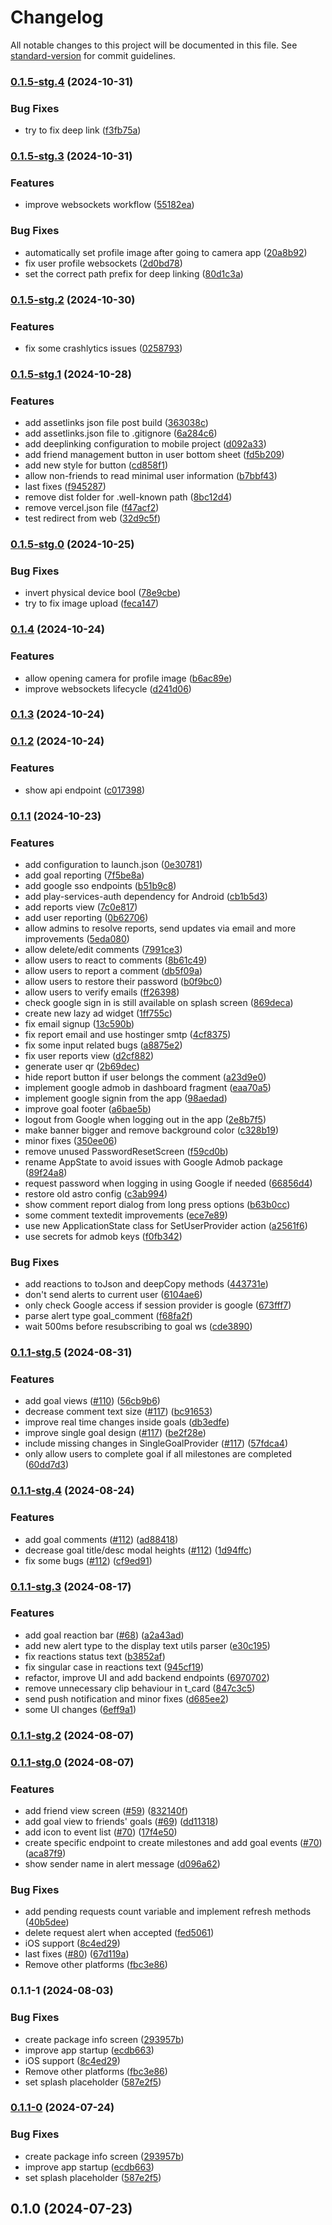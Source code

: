 # Changelog

All notable changes to this project will be documented in this file. See [standard-version](https://github.com/conventional-changelog/standard-version) for commit guidelines.

### [0.1.5-stg.4](https://github.com/nicoovillarr/trgtz/compare/v0.1.5-stg.3...v0.1.5-stg.4) (2024-10-31)


### Bug Fixes

* try to fix deep link ([f3fb75a](https://github.com/nicoovillarr/trgtz/commit/f3fb75aaf7b74af20edfe5e2c5282e0c175629a6))

### [0.1.5-stg.3](https://github.com/nicoovillarr/trgtz/compare/v0.1.5-stg.2...v0.1.5-stg.3) (2024-10-31)


### Features

* improve websockets workflow ([55182ea](https://github.com/nicoovillarr/trgtz/commit/55182ea3586f05317fbe6c26442525dd3e1a9d7f))


### Bug Fixes

* automatically set profile image after going to camera app ([20a8b92](https://github.com/nicoovillarr/trgtz/commit/20a8b9278f1614d755ef856d8a592371bb56dd50))
* fix user profile websockets ([2d0bd78](https://github.com/nicoovillarr/trgtz/commit/2d0bd7855f28132612c1a31bce49904bab2050a2))
* set the correct path prefix for deep linking ([80d1c3a](https://github.com/nicoovillarr/trgtz/commit/80d1c3ac5e7326a0d51ab9466d8797de926f3a82))

### [0.1.5-stg.2](https://github.com/nicoovillarr/trgtz/compare/v0.1.5-stg.1...v0.1.5-stg.2) (2024-10-30)


### Features

* fix some crashlytics issues ([0258793](https://github.com/nicoovillarr/trgtz/commit/0258793349b1f015b3dffa011f0299d054a9fcda))

### [0.1.5-stg.1](https://github.com/nicoovillarr/trgtz/compare/v0.1.5-stg.0...v0.1.5-stg.1) (2024-10-28)


### Features

* add assetlinks json file post build ([363038c](https://github.com/nicoovillarr/trgtz/commit/363038ca594a560ce8d3b1b77081f4d47369e1cf))
* add assetlinks.json file to .gitignore ([6a284c6](https://github.com/nicoovillarr/trgtz/commit/6a284c6e0b755da123ed3643bee315ea1e7927bc))
* add deeplinking configuration to mobile project ([d092a33](https://github.com/nicoovillarr/trgtz/commit/d092a3375fce26d9091bbadc0676cd7bc1ca742e))
* add friend management button in user bottom sheet ([fd5b209](https://github.com/nicoovillarr/trgtz/commit/fd5b2097577ea4a11a6067d3f462bdd20da8442c))
* add new style for button ([cd858f1](https://github.com/nicoovillarr/trgtz/commit/cd858f182d3e2bddba05838a58d21c8101c1cc77))
* allow non-friends to read minimal user information ([b7bbf43](https://github.com/nicoovillarr/trgtz/commit/b7bbf4314ff5a0d3f0b1b5280c8b322ea07f64cf))
* last fixes ([f945287](https://github.com/nicoovillarr/trgtz/commit/f9452872496409db1a2c0d6592e3027d6a9b315e))
* remove dist folder for .well-known path ([8bc12d4](https://github.com/nicoovillarr/trgtz/commit/8bc12d492df7ecc38cbddb530684fd729986331c))
* remove vercel.json file ([f47acf2](https://github.com/nicoovillarr/trgtz/commit/f47acf23c2e4b0e1277727f6effb803795a80d4b))
* test redirect from web ([32d9c5f](https://github.com/nicoovillarr/trgtz/commit/32d9c5f54cfd16d7659e58bf05f8117158a4cce8))

### [0.1.5-stg.0](https://github.com/nicoovillarr/trgtz/compare/v0.1.4...v0.1.5-stg.0) (2024-10-25)


### Bug Fixes

* invert physical device bool ([78e9cbe](https://github.com/nicoovillarr/trgtz/commit/78e9cbeeb19d7a47fb15b1c11209eae27773a348))
* try to fix image upload ([feca147](https://github.com/nicoovillarr/trgtz/commit/feca14768346a6a058592cc9ccc8c221ea9bace7))

### [0.1.4](https://github.com/nicoovillarr/trgtz/compare/v0.1.3...v0.1.4) (2024-10-24)


### Features

* allow opening camera for profile image ([b6ac89e](https://github.com/nicoovillarr/trgtz/commit/b6ac89e0213c833b4fe70e030442ba93f5cd8183))
* improve websockets lifecycle ([d241d06](https://github.com/nicoovillarr/trgtz/commit/d241d06a4ff290f06d1df2afdd7d94d91ff0e9cf))

### [0.1.3](https://github.com/nicoovillarr/trgtz/compare/v0.1.2...v0.1.3) (2024-10-24)

### [0.1.2](https://github.com/nicoovillarr/trgtz/compare/v0.1.1...v0.1.2) (2024-10-24)


### Features

* show api endpoint ([c017398](https://github.com/nicoovillarr/trgtz/commit/c017398dbbe690ac32b957eb4854b32d684721cc))

### [0.1.1](https://github.com/nicoovillarr/trgtz/compare/v0.1.1-stg.5...v0.1.1) (2024-10-23)


### Features

* add configuration to launch.json ([0e30781](https://github.com/nicoovillarr/trgtz/commit/0e30781e7dafaedf2dddb629adfb3c07272c869a))
* add goal reporting ([7f5be8a](https://github.com/nicoovillarr/trgtz/commit/7f5be8a9ce2105f5a82eb4d07f0f75eef9340798))
* add google sso endpoints ([b51b9c8](https://github.com/nicoovillarr/trgtz/commit/b51b9c8485fc66fcae46d10fe0a755d08bdb4a38))
* add play-services-auth dependency for Android ([cb1b5d3](https://github.com/nicoovillarr/trgtz/commit/cb1b5d3bba4c0037f6a7427746f84bf5ebdf2ec2))
* add reports view ([7c0e817](https://github.com/nicoovillarr/trgtz/commit/7c0e817449c42f459574a32904e20424b5695590))
* add user reporting ([0b62706](https://github.com/nicoovillarr/trgtz/commit/0b627064ef777b3bc567b9137e83fac08790a276))
* allow admins to resolve reports, send updates via email and more improvements ([5eda080](https://github.com/nicoovillarr/trgtz/commit/5eda080b776c6bfb11141129d561086366ccfd7c))
* allow delete/edit comments ([7991ce3](https://github.com/nicoovillarr/trgtz/commit/7991ce3f3acc9511fb2f22e13f93a27fa19c0d12))
* allow users to react to comments ([8b61c49](https://github.com/nicoovillarr/trgtz/commit/8b61c4906e14a6943c7f4f5d65c69deeff6ad714))
* allow users to report a comment ([db5f09a](https://github.com/nicoovillarr/trgtz/commit/db5f09a48d3b7f0309beb86e72fb00cb53ca602b))
* allow users to restore their password ([b0f9bc0](https://github.com/nicoovillarr/trgtz/commit/b0f9bc09862cef54280a3ca8726cb6d15df4fd3b))
* allow users to verify emails ([ff26398](https://github.com/nicoovillarr/trgtz/commit/ff263986ec21f9c3f044f5bb03f2b6b88b1f678b))
* check google sign in is still available on splash screen ([869deca](https://github.com/nicoovillarr/trgtz/commit/869deca19ab0f0f76ab3bbff07f508ae802149c2))
* create new lazy ad widget ([1ff755c](https://github.com/nicoovillarr/trgtz/commit/1ff755c1565bbe1d4799b45bf929e71427403c86))
* fix email signup ([13c590b](https://github.com/nicoovillarr/trgtz/commit/13c590b5c04fbbee7d8e8d8b37e2ba960df85c6d))
* fix report email and use hostinger smtp ([4cf8375](https://github.com/nicoovillarr/trgtz/commit/4cf83758531eb8908cd38339aea5f510da144623))
* fix some input related bugs ([a8875e2](https://github.com/nicoovillarr/trgtz/commit/a8875e223c5639f132bb5f7d3be20e29fbf32eec))
* fix user reports view ([d2cf882](https://github.com/nicoovillarr/trgtz/commit/d2cf882f4fd8c9579cefdefc8ec89c8b1c5a1c53))
* generate user qr ([2b69dec](https://github.com/nicoovillarr/trgtz/commit/2b69dec39bbe7ad69b91a65d447b739fe108aad5))
* hide report button if user belongs the comment ([a23d9e0](https://github.com/nicoovillarr/trgtz/commit/a23d9e05362b5f05e289f035a9e3894132cdea78))
* implement google admob in dashboard fragment ([eaa70a5](https://github.com/nicoovillarr/trgtz/commit/eaa70a597b1ad6821d42a70bd1f6cb2b263ee9ef))
* implement google signin from the app ([98aedad](https://github.com/nicoovillarr/trgtz/commit/98aedad30c19aae54db3a0239160fd4c602192d3))
* improve goal footer ([a6bae5b](https://github.com/nicoovillarr/trgtz/commit/a6bae5b4443b64f3b4e0125e7a48d6d4769bcda2))
* logout from Google when logging out in the app ([2e8b7f5](https://github.com/nicoovillarr/trgtz/commit/2e8b7f590bee055a483e854ae32599620c6d55fa))
* make banner bigger and remove background color ([c328b19](https://github.com/nicoovillarr/trgtz/commit/c328b19b778aaaf9ebbb1a3a46843ec2bc099f4f))
* minor fixes ([350ee06](https://github.com/nicoovillarr/trgtz/commit/350ee06d53077cbf2656374de75a5f3990c67253))
* remove unused PasswordResetScreen ([f59cd0b](https://github.com/nicoovillarr/trgtz/commit/f59cd0b57f8676375311e9d0cab5da48bafa09a4))
* rename AppState to avoid issues with Google Admob package ([89f24a8](https://github.com/nicoovillarr/trgtz/commit/89f24a875f3a41d4df6e0850d1da3e404e95e61d))
* request password when logging in using Google if needed ([66856d4](https://github.com/nicoovillarr/trgtz/commit/66856d41c1540864f9619649238f786d9ee5ed04))
* restore old astro config ([c3ab994](https://github.com/nicoovillarr/trgtz/commit/c3ab9942e51a92a06744c1ce23cf31e1320ce965))
* show comment report dialog from long press options ([b63b0cc](https://github.com/nicoovillarr/trgtz/commit/b63b0cca1cf41a3f0b21dd03595c3c763b9145b4))
* some comment textedit improvements ([ece7e89](https://github.com/nicoovillarr/trgtz/commit/ece7e89625d7326be85eb3ef0f32fd0ebcaa314d))
* use new ApplicationState class for SetUserProvider action ([a2561f6](https://github.com/nicoovillarr/trgtz/commit/a2561f6d61089174e1bcebc849f1d94ed5d12915))
* use secrets for admob keys ([f0fb342](https://github.com/nicoovillarr/trgtz/commit/f0fb3426aa9cea1866ff2d89d7de1c937ceec115))


### Bug Fixes

* add reactions to toJson and deepCopy methods ([443731e](https://github.com/nicoovillarr/trgtz/commit/443731e9848a5ebfcd4ae39ef7ffd425b039658f))
* don't send alerts to current user ([6104ae6](https://github.com/nicoovillarr/trgtz/commit/6104ae623abf83579bf73874726840b029e2d320))
* only check Google access if session provider is google ([673fff7](https://github.com/nicoovillarr/trgtz/commit/673fff732d1fc3ada3ec3ee533ff4513c09e599d))
* parse alert type goal_comment ([f68fa2f](https://github.com/nicoovillarr/trgtz/commit/f68fa2fb9421bf0895d96d0466a0e8d16fc53bc6))
* wait 500ms before resubscribing to goal ws ([cde3890](https://github.com/nicoovillarr/trgtz/commit/cde38909cf766d6363dfbd6f38a6d96dd12495a1))

### [0.1.1-stg.5](https://github.com/nicoovillarr/trgtz/compare/v0.1.1-stg.4...v0.1.1-stg.5) (2024-08-31)


### Features

* add goal views ([#110](https://github.com/nicoovillarr/trgtz/issues/110)) ([56cb9b6](https://github.com/nicoovillarr/trgtz/commit/56cb9b64bd5dbdcd5ec4fa0ea8d230a85770b332))
* decrease comment text size ([#117](https://github.com/nicoovillarr/trgtz/issues/117)) ([bc91653](https://github.com/nicoovillarr/trgtz/commit/bc91653bdc2dfa9b11614f20a527fb9c34a84366))
* improve real time changes inside goals ([db3edfe](https://github.com/nicoovillarr/trgtz/commit/db3edfe18796efb07c2a520f0f2cc75d5d672675))
* improve single goal design ([#117](https://github.com/nicoovillarr/trgtz/issues/117)) ([be2f28e](https://github.com/nicoovillarr/trgtz/commit/be2f28ef16afda863d1f587966539f74fc6cef06))
* include missing changes in SingleGoalProvider ([#117](https://github.com/nicoovillarr/trgtz/issues/117)) ([57fdca4](https://github.com/nicoovillarr/trgtz/commit/57fdca475511ea338d14c0615d38230eb2a28ef8))
* only allow users to complete goal if all milestones are completed ([60dd7d3](https://github.com/nicoovillarr/trgtz/commit/60dd7d368a218bf9021b9cf42daa40b3905c5700))

### [0.1.1-stg.4](https://github.com/nicoovillarr/trgtz/compare/v0.1.1-stg.3...v0.1.1-stg.4) (2024-08-24)


### Features

* add goal comments ([#112](https://github.com/nicoovillarr/trgtz/issues/112)) ([ad88418](https://github.com/nicoovillarr/trgtz/commit/ad88418a7857c55009bc163d562b2fdbdf413ecf))
* decrease goal title/desc modal heights ([#112](https://github.com/nicoovillarr/trgtz/issues/112)) ([1d94ffc](https://github.com/nicoovillarr/trgtz/commit/1d94ffc5ba21bf000e4f4ce3c3876771aa0c2167))
* fix some bugs ([#112](https://github.com/nicoovillarr/trgtz/issues/112)) ([cf9ed91](https://github.com/nicoovillarr/trgtz/commit/cf9ed918c368a193b1f10a5cbf534adedc3c8421))

### [0.1.1-stg.3](https://github.com/nicoovillarr/trgtz/compare/v0.1.1-stg.2...v0.1.1-stg.3) (2024-08-17)


### Features

* add goal reaction bar ([#68](https://github.com/nicoovillarr/trgtz/issues/68)) ([a2a43ad](https://github.com/nicoovillarr/trgtz/commit/a2a43ad0ccf67330863394a09891ed48b802452e))
* add new alert type to the display text utils parser ([e30c195](https://github.com/nicoovillarr/trgtz/commit/e30c195d6fafb6e631fe537079fc699ca7c83925))
* fix reactions status text ([b3852af](https://github.com/nicoovillarr/trgtz/commit/b3852afba3b0261818e0d35b6aad1f9797652b4e))
* fix singular case in reactions text ([945cf19](https://github.com/nicoovillarr/trgtz/commit/945cf19f435e023a05ca6294c34d94a9a60a32ac))
* refactor, improve UI and add backend endpoints ([6970702](https://github.com/nicoovillarr/trgtz/commit/697070238077446981fe76fbab86827cf307a37f))
* remove unnecessary clip behaviour in t_card ([847c3c5](https://github.com/nicoovillarr/trgtz/commit/847c3c54ba30508390b3b913097cee2ba427bec6))
* send push notification and minor fixes ([d685ee2](https://github.com/nicoovillarr/trgtz/commit/d685ee23cd249d67e30aefc4b5da939039329d4b))
* some UI changes ([6eff9a1](https://github.com/nicoovillarr/trgtz/commit/6eff9a16a10ad89aedf3c6065927ac884a4719ee))

### [0.1.1-stg.2](https://github.com/nicoovillarr/trgtz/compare/v0.1.1-stg.1...v0.1.1-stg.2) (2024-08-07)

### [0.1.1-stg.0](https://github.com/marppasas/ygoal/compare/v0.1.1-0...v0.1.1-stg.0) (2024-08-07)


### Features

* add friend view screen ([#59](https://github.com/marppasas/ygoal/issues/59)) ([832140f](https://github.com/marppasas/ygoal/commit/832140fda0dee09d3784d4499554f7e9d3e97491))
* add goal view to friends' goals ([#69](https://github.com/marppasas/ygoal/issues/69)) ([dd11318](https://github.com/marppasas/ygoal/commit/dd113187686b3de352ade35007a64d70d2970a05))
* add icon to event list ([#70](https://github.com/marppasas/ygoal/issues/70)) ([17f4e50](https://github.com/marppasas/ygoal/commit/17f4e50bba313919dadb8fe7625b1a30f2e313bf))
* create specific endpoint to create milestones and add goal events ([#70](https://github.com/marppasas/ygoal/issues/70)) ([aca87f9](https://github.com/marppasas/ygoal/commit/aca87f9394a43821bb1c8776c3dc2e3e7f10e3ab))
* show sender name in alert message ([d096a62](https://github.com/marppasas/ygoal/commit/d096a624db358214a42bdab9b546c5afcecd17cd))


### Bug Fixes

* add pending requests count variable and implement refresh methods ([40b5dee](https://github.com/marppasas/ygoal/commit/40b5deea8d1d5b016e88a1a5d71bd80feba638ae))
* delete request alert when accepted ([fed5061](https://github.com/marppasas/ygoal/commit/fed50615175ae074bd8fb83ea74429ded224739e))
* iOS support ([8c4ed29](https://github.com/marppasas/ygoal/commit/8c4ed29da46956dd64d24813758a95a160f015a6))
* last fixes ([#80](https://github.com/marppasas/ygoal/issues/80)) ([67d119a](https://github.com/marppasas/ygoal/commit/67d119ab272d6bc9baa20ce72de9772dbf9d59b4))
* Remove other platforms ([fbc3e86](https://github.com/marppasas/ygoal/commit/fbc3e86ceb85b923c286ed75669f3e89c4debc3d))

### 0.1.1-1 (2024-08-03)


### Bug Fixes

* create package info screen ([293957b](https://github.com/nicoovillarr/trgtz/commit/293957bf9f91e68d1c1cd6b09c7cdedebecf4b98))
* improve app startup ([ecdb663](https://github.com/nicoovillarr/trgtz/commit/ecdb66358b65072cf4c108c7532320cd704e0457))
* iOS support ([8c4ed29](https://github.com/nicoovillarr/trgtz/commit/8c4ed29da46956dd64d24813758a95a160f015a6))
* Remove other platforms ([fbc3e86](https://github.com/nicoovillarr/trgtz/commit/fbc3e86ceb85b923c286ed75669f3e89c4debc3d))
* set splash placeholder ([587e2f5](https://github.com/nicoovillarr/trgtz/commit/587e2f5156316bd96a6f3e5beff988ba9cc0025f))

### [0.1.1-0](https://github.com/marppasas/ygoal/compare/v0.1.0...v0.1.1-0) (2024-07-24)


### Bug Fixes

* create package info screen ([293957b](https://github.com/marppasas/ygoal/commit/293957bf9f91e68d1c1cd6b09c7cdedebecf4b98))
* improve app startup ([ecdb663](https://github.com/marppasas/ygoal/commit/ecdb66358b65072cf4c108c7532320cd704e0457))
* set splash placeholder ([587e2f5](https://github.com/marppasas/ygoal/commit/587e2f5156316bd96a6f3e5beff988ba9cc0025f))

## 0.1.0 (2024-07-23)
